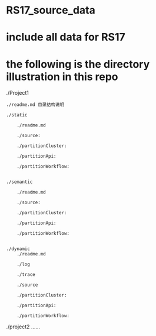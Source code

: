 # RS17_source_data
# include all data for RS17

# the following is the directory illustration in this repo

./Project1

	./readme.md 目录结构说明
  
	./static
  
		./readme.md
    
		./source:
    
		./partitionCluster:
    
		./partitionApi:
    
		./partitionWorkflow:
    

	./semantic
  
		./readme.md
    
		./source:
    
		./partitionCluster:
    
		./partitionApi:
    
		./partitionWorkflow:
    

	./dynamic
		./readme.md
		
		./log
		
		./trace
		
		./source
		
		./partitionCluster:
		
		./partitionApi:
		
		./partitionWorkflow:
		

./project2
……

